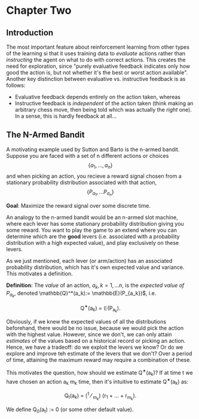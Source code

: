 # Chapter Two

## Introduction

The most important feature about reinforcement learning from other types of the learning si that it uses training data to *evaluate* actions rather than
*instructing* the agent on what to do with correct actions.
This creates the need for exploration, since "purely evaluative feedback indicates only how good the action is, but not whether it's the best or worst action
available".  Another key distinction between evaluative vs. instructive feedback is as follows:
  * Evaluative feedback depends entirely on the action taken, whereas
  * Instructive feedback is *independent* of the action taken (think making an arbitrary chess move, then being told which was actually the *right* one).  In a
  sense, this is hardly feedback at all...
 
## The N-Armed Bandit

A motivating example used by Sutton and Barto is the n-armed bandit.  Suppose you are faced with a set of n different actions or choices
$$
\Big\{a_1, \dots, a_n\Big\}
$$
and when picking an action, you recieve a reward signal chosen from a stationary probability distribution associated with that action,
$$
\Big\{P_{a_1}, \dots P_{a_n}\Big\}
$$

**Goal**: Maximize the reward signal over some discrete time.

An analogy to the n-armed bandit would be an n-armed slot machine, where each lever has some stationary probability distribution giving you some reward.  You want
to play the game to an extend where you can determine which are the **good** levers (i.e. associated with a probability distribution with a high expected value),
and play exclusively on these levers.

As we just mentioned, each lever (or arm/action) has an associated probability distribution, which has it's own expected value and variance.  This motivates a
definition.

**Definition**: The *value* of an action, $a_k, k=1, \dots n$, is the *expected value of $P_{a_k}$*, denoted
\mathbb{Q}^*(a_k):= \mathbb{E}(P_{a_k})$, i.e.
<div align=center>Q<sup>&sext;</sup>(a<sub>k</sub>) = &Eopf;(P<sub>a<sub>k</sub></sub>).</div>

Obviously, if we knew the expected values of all the distributions beforehand, there would be no issue, because we would pick the action with the highest value.
However, since we don't, we can only attain *estimates* of the values based on a historical record or picking an action.  Hence, we have a tradeoff: do we exploit
the levers we know?  Or do we explore and improve teh estimate of the levers that we don't?  Over a period of time, attaining the maximum reward may require a
combination of these.

This motivates the question, how should we estimate Q<sup>&sext;</sup>(a<sub>k</sub>)?  If at time t we have chosen an action a<sub>k</sub> m<sub>k</sub> time,
then it's intuitive to estimate Q<sup>&sext;</sup>(a<sub>k</sub>) as:
<div align=center>Q<sub>t</sub>(a<sub>k</sub>) = (<sup>1</sup> &#8260; <sub>m<sub>k</sub></sub>) (r<sub>1</sub> + ... + r<sub>m<sub>k</sub></sub>).</div>

We define Q<sub>0</sub>(a<sub>t</sub>) := 0 (or some other default value).
